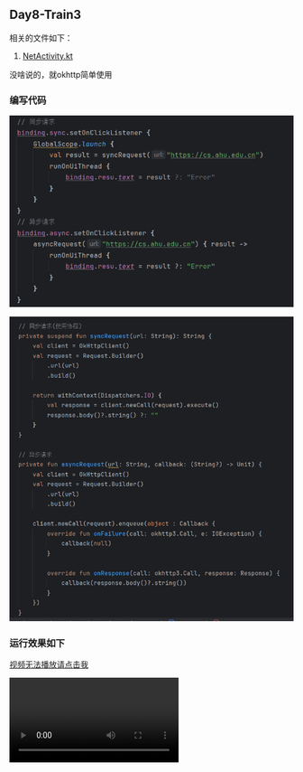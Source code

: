 ## Day8-Train3

相关的文件如下：

1. [NetActivity.kt](app/src/main/java/fan/akua/day9/activities/NetActivity.kt)

没啥说的，就okhttp简单使用

### 编写代码

![请求](vx_images/518363727006142.png)

![请求实现](vx_images/73613206585366.png)

### 运行效果如下

[视频无法播放请点击我](vx_images/Screen_recording_20240827_100325.mp4)

<div>
    <video src="vx_images/Screen_recording_20240827_100325.mp4"></video>
</div>

